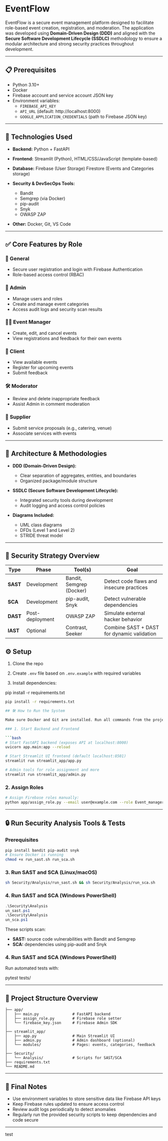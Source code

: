 # EventFlow

EventFlow is a secure event management platform designed to facilitate role-based event creation, registration, and moderation. The application was developed using **Domain-Driven Design (DDD)** and aligned with the **Secure Software Development Lifecycle (SSDLC)** methodology to ensure a modular architecture and strong security practices throughout development.

---

## 📋 Prerequisites

- Python 3.10+
- Docker
- Firebase account and service account JSON key
- Environment variables:
  - `FIREBASE_API_KEY`
  - `API_URL` (default: http://localhost:8000)
  - `GOOGLE_APPLICATION_CREDENTIALS` (path to Firebase JSON key)

---

## 🚀 Technologies Used

* **Backend:** Python + FastAPI
* **Frontend:** Streamlit (Python), HTML/CSS/JavaScript (template-based)
* **Database:** Firebase (User Storage) Firestore (Events and Categories storage)
* **Security & DevSecOps Tools:**

  * Bandit
  * Semgrep (via Docker)
  * pip-audit
  * Snyk
  * OWASP ZAP
* **Other:** Docker, Git, VS Code

---

## ✅ Core Features by Role

### 🔐 General

* Secure user registration and login with Firebase Authentication
* Role-based access control (RBAC)

### 👤 Admin

* Manage users and roles
* Create and manage event categories
* Access audit logs and security scan results

### 🧑‍💼 Event Manager

* Create, edit, and cancel events
* View registrations and feedback for their own events

### 👥 Client

* View available events
* Register for upcoming events
* Submit feedback

### 🛠️ Moderator

* Review and delete inappropriate feedback
* Assist Admin in comment moderation

### 🏢 Supplier

* Submit service proposals (e.g., catering, venue)
* Associate services with events

---

## 🧱 Architecture & Methodologies

* **DDD (Domain-Driven Design):**

  * Clear separation of aggregates, entities, and boundaries
  * Organized package/module structure

* **SSDLC (Secure Software Development Lifecycle):**

  * Integrated security tools during development
  * Audit logging and access control policies

* **Diagrams Included:**

  * UML class diagrams
  * DFDs (Level 1 and Level 2)
  * STRIDE threat model

---

## 🔐 Security Strategy Overview

| Type     | Phase           | Tool(s)                  | Goal                                       |
| -------- | --------------- | ------------------------ | ------------------------------------------ |
| **SAST** | Development     | Bandit, Semgrep (Docker) | Detect code flaws and insecure practices   |
| **SCA**  | Development     | pip-audit, Snyk          | Detect vulnerable dependencies             |
| **DAST** | Post-deployment | OWASP ZAP                | Simulate external hacker behavior          |
| **IAST** | Optional        | Contrast, Seeker         | Combine SAST + DAST for dynamic validation |

## ⚙️ Setup

1. Clone the repo

2. Create `.env` file based on `.env.example` with required variables

3. Install dependencies:

pip install -r requirements.txt

```bash
pip install -r requirements.txt

## 🛠️ How to Run the System

Make sure Docker and Git are installed. Run all commands from the project root.

### 1. Start Backend and Frontend

```bash
# Start FastAPI backend (exposes API at localhost:8000)
uvicorn app.main:app --reload

# Start Streamlit UI frontend (default localhost:8501)
streamlit run streamlit_app/app.py

# Admin tools for role assignment and more
streamlit run streamlit_app/admin.py
```

### 2. Assign Roles

```bash
# Assign Firebase roles manually:
python app/assign_role.py --email user@example.com --role Event_manager
```

---

## 🔒 Run Security Analysis Tools & Tests

### Prerequisites

```bash
pip install bandit pip-audit snyk
# Ensure Docker is running
chmod +x run_sast.sh run_sca.sh
```

### 3. Run SAST and SCA (Linux/macOS)

```bash
sh Security/Analysis/run_sast.sh && sh Security/Analysis/run_sca.sh
```

### 4. Run SAST and SCA (Windows PowerShell)

```powershell
.\Security\Analysis
un_sast.ps1
.\Security\Analysis
un_sca.ps1
```

These scripts scan:

* **SAST:** source code vulnerabilities with Bandit and Semgrep
* **SCA:** dependencies using pip-audit and Snyk

### 4. Run SAST and SCA (Windows PowerShell)

Run automated tests with:

pytest tests/

---

## 📁 Project Structure Overview

```
├── app/
│   ├── main.py               # FastAPI backend
│   ├── assign_role.py        # Firebase role setter
│   └── firebase_key.json     # Firebase Admin SDK
│
├── streamlit_app/
│   ├── app.py                # Main Streamlit UI
│   ├── admin.py              # Admin dashboard (optional)
│   └── modules/              # Pages: events, categories, feedback
│
├── Security/
│   └── Analysis/             # Scripts for SAST/SCA
├── requirements.txt
└── README.md
```

---

## 📌 Final Notes

* Use environment variables to store sensitive data like Firebase API keys
* Keep Firebase rules updated to ensure access control
* Review audit logs periodically to detect anomalies
* Regularly run the provided security scripts to keep dependencies and code secure

---

test